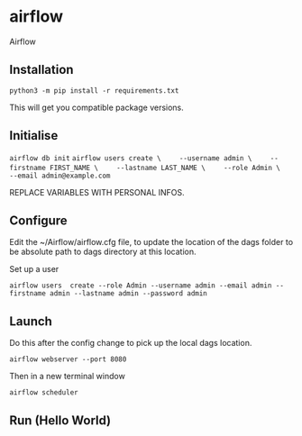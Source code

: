 # airflow
Airflow

## Installation
`python3 -m pip install -r requirements.txt`

This will get you compatible package versions.

## Initialise

`airflow db init`
`airflow users create \`
`    --username admin \`
`    --firstname FIRST_NAME \`
`    --lastname LAST_NAME \`
`    --role Admin \`
`    --email admin@example.com`

REPLACE VARIABLES WITH PERSONAL INFOS.

## Configure

Edit the ~/Airflow/airflow.cfg file, to update the location of the dags folder to be absolute path to dags directory at this location.

Set up a user

`airflow users  create --role Admin --username admin --email admin --firstname admin --lastname admin --password admin`

## Launch

Do this after the config change to pick up the local dags location.

`airflow webserver --port 8080`

Then in a new terminal window

`airflow scheduler`

## Run (Hello World)



